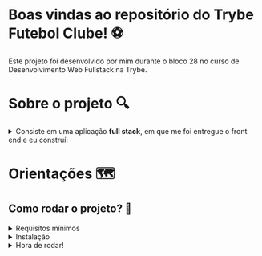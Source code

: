 # Boas vindas ao repositório do Trybe Futebol Clube! ⚽
Este projeto foi desenvolvido por mim durante o bloco 28 no curso de Desenvolvimento Web Fullstack na Trybe.<br>


# Sobre o projeto 🔍

<details> 
<summary>Consiste em uma aplicação <strong>full stack</strong>, em que me foi entregue o front end e eu construí:</summary> <br>

📊 **Banco de dados:**
  - Relacional, construído através do SequelizeORM com migrations, models e seeders para cada entidade;

🔙 **Back-end:**
 - Construído seguindo modelo REST, tentando ao mámixo respeitar os preceitos de SOLID, sendo feito 100% em Typescript;
 
🐋 **Docker:**
 - Cada camada da aplicação (front, back e db) conta com um Dockerfile, além de orquestração docker para dar conta de subir tudo junto ao mesmo tempo;
 
🧪 **Testes:**
 - Por último mas não menos importante, a API conta com uma bateria de testes de intergração, cobrindo mais de 80% das linhas de código da aplicação!
 
 </details>
 
 
 # Orientações 🗺️
 ## Como rodar o projeto? 🙋
 <details>
 <summary>Requisitos mínimos</summary>
 Na sua máquina você deve ter:

 - Sistema Operacional Distribuição Unix
 - Node versão 16
 - Docker
 - Docker-compose versão >=1.29.2

➡️ O `node` deve ter versão igual ou superior à `16.15.0 LTS`:
  - Para instalar o nvm, [acesse esse link](https://github.com/nvm-sh/nvm#installing-and-updating);
  - Rode os comandos abaixo para instalar a versão correta de `node` e usá-la:
    - `nvm install 16 --lts`
    - `nvm use 16`
    - `nvm alias default 16`

➡️ O`docker-compose` deve ter versão igual ou superior à`ˆ1.29.2`:
  * Use esse [link de referência para realizar a instalação corretamente no ubuntu](https://app.betrybe.com/course/back-end/docker/orquestrando-containers-com-docker-compose/6e8afaef-566a-47f2-9246-d3700db7a56a/conteudo/0006a231-1a10-48a2-ac82-9e03e205a231/instalacao/abe40727-6310-4ad8-bde6-fd1e919dadc0?use_case=side_bar);
  * Acesse o [link da documentação oficial com passos para desinstalar] (https://docs.docker.com/compose/install/#uninstallation) caso necessário.
 </details>
 
 
 <details>
 <summary>Instalação</summary> <br>
 Clone o repositório https://github.com/alexandrel3mes/project-tfc <br>
 
 - Em sequida, vá até a pasta raiz do projeto e rode o comando `npm install` ou `npm i` para instalar as dependências do projeto
 - Ainda na pasta raiz, rode `npm run compose:up` para subir as orquestrações Docker
 
 Por padrão, o front end ocupa a porta 3000, o back end 3001 e o db 3002
 </details>
 
 <details>
  <summary>Hora de rodar!</summary> <br>
 
🚪**Front End:**
 - Acesse o caminho `http://localhost:3000/` no navegador que preferir;
 

🔙 **Back-end:**
 - Caso queira, é possível acessar no `http://localhost:3001/` através de algum cliente HTTP como Insomnia, Postman ou Thunder Client;
 
 
 📊 **Banco de dados:**
  - Possível acessar através do MySQL Workbench ou qualquer outro método de visualização de banco de dados;

 
🧪 **Testes:**
 - Com a aplicação em pé, basta rodar `npm test` na pasta raiz para rodar os testes de integração;
 </details>


<!-- Olá, Tryber!

Esse é apenas um arquivo inicial para o README do seu projeto.

É essencial que você preencha esse documento por conta própria, ok?

Não deixe de usar nossas dicas de escrita de README de projetos, e deixe sua criatividade brilhar!

⚠️ IMPORTANTE: você precisa deixar nítido:
- quais arquivos/pastas foram desenvolvidos por você; 
- quais arquivos/pastas foram desenvolvidos por outra pessoa estudante;
- quais arquivos/pastas foram desenvolvidos pela Trybe.

-->
